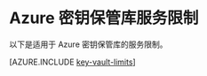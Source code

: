 <properties
   pageTitle="Azure 密钥保管库服务限制 | Windows Azure"
   description="了解适用于 Azure 密钥保管库的服务限制。"
   documentationCenter="dev-center-name"
   services="key-vault"  
   authors="msmbaldwin" 
   manager="mbaldwin"
   editor=""/>

<tags
   ms.service="key-vault"
   ms.date="09/22/2015"
   wacn.date="12/28/2015"/>

# Azure 密钥保管库服务限制

以下是适用于 Azure 密钥保管库的服务限制。

[AZURE.INCLUDE [key-vault-limits](../includes/key-vault-limits.md)]

<!---HONumber=Mooncake_1207_2015-->
